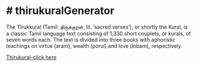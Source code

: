 <h1># thirukuralGenerator</h1>
<p>
The Tirukkuṟaḷ (Tamil: திருக்குறள், lit. 'sacred verses'), or shortly the Kural, is a classic Tamil language text consisting of 1,330 short couplets,
or kurals, of seven words each.
The text is divided into three books with aphoristic teachings on virtue (aram), wealth (porul) and love (inbam), respectively.
</p>
<a href="https://serene-hamster-74e6ed.netlify.app/">Thirukural-click here</a>
